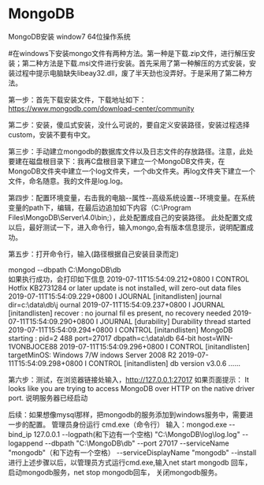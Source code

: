 # MongoDB
MongoDB安装 window7 64位操作系统

#在windows下安装mongo文件有两种方法。第一种是下载.zip文件，进行解压安装；第二种方法是下载.msi文件进行安装。首先采用了第一种解压的方式安装，安装过程中提示电脑缺失libeay32.dll，废了半天劲也没弄好。于是采用了第二种方法。

第一步：首先下载安装文件，下载地址如下：
https://www.mongodb.com/download-center/community

第二步：安装，傻瓜式安装，没什么可说的，要自定义安装路径，安装过程选择custom，安装不要有中文。

第三步：手动建立mongodb的数据库文件以及日志文件的存放路径。注意，此处要建在磁盘根目录下：我再C盘根目录下建立一个MongoDB文件夹，在MongoDB文件夹中建立一个log文件夹，一个db文件夹。再log文件夹下建立一个文件，命名随意。我的文件是log.log。

第四步：配置环境变量，右击我的电脑--属性--高级系统设置--环境变量。在系统变量的path下，编辑，在最后边追加如下内容（C:\Program Files\MongoDB\Server\4.0\bin;），此处配置成自己的安装路径。
此处配置文成以后，最好测试一下，进入命令行，输入mongo,会有版本信息提示，说明配置成功。

第五步：打开命令行，输入(路径根据自己安装目录而定)

mongod --dbpath C:\MongoDB\db   
如果执行成功，会打印如下信息
2019-07-11T15:54:09.212+0800 I CONTROL  Hotfix KB2731284 or later update is not
installed, will zero-out data files
2019-07-11T15:54:09.229+0800 I JOURNAL  [initandlisten] journal dir=c:\data\db\j
ournal
2019-07-11T15:54:09.237+0800 I JOURNAL  [initandlisten] recover : no journal fil
es present, no recovery needed
2019-07-11T15:54:09.290+0800 I JOURNAL  [durability] Durability thread started
2019-07-11T15:54:09.294+0800 I CONTROL  [initandlisten] MongoDB starting : pid=2
488 port=27017 dbpath=c:\data\db 64-bit host=WIN-1VONBJOCE88
2019-07-11T15:54:09.296+0800 I CONTROL  [initandlisten] targetMinOS: Windows 7/W
indows Server 2008 R2
2019-07-11T15:54:09.298+0800 I CONTROL  [initandlisten] db version v3.0.6
……

第六步：测试，在浏览器链接处输入，http://127.0.0.1:27017
如果页面提示：
It looks like you are trying to access MongoDB over HTTP on the native driver port.
说明服务器已经启动


后续：如果想像mysql那样，把mongodb的服务添加到windows服务中，需要进一步的配置。
管理员身份运行 cmd.exe（命令行） 输入：mongod.exe --bind_ip 127.0.0.1 --logpath(和下边有一个空格)
"C:\MongoDB\log\log.log" --logappend --dbpath "C:\MongoDB\db" --port 27017 --serviceName "mongodb"（和下边有一个空格）
 --serviceDisplayName "mongodb" --install
进行上述步骤以后，以管理员方式运行cmd.exe,输入net start mongodb 回车，启动mongodb服务，net stop mongodb回车，
关闭mongodb服务。
